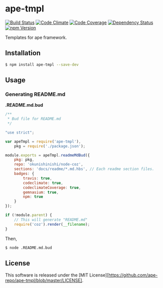 ape-tmpl
==========

<!-- Badge Start -->
<a name="badges"></a>

[![Build Status][bd_travis_shield_url]][bd_travis_url]
[![Code Climate][bd_codeclimate_shield_url]][bd_codeclimate_url]
[![Code Coverage][bd_codeclimate_coverage_shield_url]][bd_codeclimate_url]
[![Dependency Status][bd_gemnasium_shield_url]][bd_gemnasium_url]
[![npm Version][bd_npm_shield_url]][bd_npm_url]

[bd_repo_url]: https://github.com/ape-repo/ape-tmpl
[bd_travis_url]: http://travis-ci.org/ape-repo/ape-tmpl
[bd_travis_shield_url]: http://img.shields.io/travis/ape-repo/ape-tmpl.svg?style=flat
[bd_license_url]: https://github.com/ape-repo/ape-tmpl/blob/master/LICENSE
[bd_codeclimate_url]: http://codeclimate.com/github/ape-repo/ape-tmpl
[bd_codeclimate_shield_url]: http://img.shields.io/codeclimate/github/ape-repo/ape-tmpl.svg?style=flat
[bd_codeclimate_coverage_shield_url]: http://img.shields.io/codeclimate/coverage/github/ape-repo/ape-tmpl.svg?style=flat
[bd_gemnasium_url]: https://gemnasium.com/ape-repo/ape-tmpl
[bd_gemnasium_shield_url]: https://gemnasium.com/ape-repo/ape-tmpl.svg
[bd_npm_url]: http://www.npmjs.org/package/ape-tmpl
[bd_npm_shield_url]: http://img.shields.io/npm/v/ape-tmpl.svg?style=flat

<!-- Badge End -->


<!-- Description Start -->
<a name="description"></a>

Templates for ape framework.

<!-- Description End -->



<!-- Sections Start -->
<a name="sections"></a>

Installation
------------

```bash
$ npm install ape-tmpl --save-dev
```
Usage
-----

### Generating README.md

**.README.md.bud**

```javascript
/**
 * Bud file for README.md
 */

"use strict";

var apeTmpl = require('ape-tmpl'),
    pkg = require('./package.json');

module.exports = apeTmpl.readmeMdBud({
    pkg: pkg,
    repo: 'okunishinishi/node-coz',
    sections: 'docs/readme/*.md.hbs', // Each readme section files.
    badges: {
        travis: true,
        codeclimate: true,
        codeclimateCoverage: true,
        gemnasium: true,
        npm: true
    }
});

if (!module.parent) {
    // This will generate "README.md"
    require('coz').render(__filename);
}
```

Then,

```bash
$ node .README.md.bud
```

<!-- Sections Start -->


<!-- LICENSE Start -->
<a name="license"></a>

License
-------
This software is released under the [MIT License][https://github.com/ape-repo/ape-tmpl/blob/master/LICENSE].

<!-- LICENSE End -->


